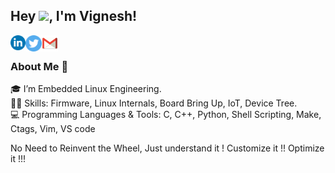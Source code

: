 ## Hey <img src="https://github.com/TheDudeThatCode/TheDudeThatCode/blob/master/Assets/Hi.gif" width="29px">, I'm Vignesh! 

<a href="https://www.linkedin.com/in/b-vignesh-baskaran/">
  <img align="left" width="24px" src="https://github.com/Vigneshbbaskaran/Vigneshbbaskaran/blob/main/linkedin-circle.png"  />
</a>
<a href="https://twitter.com/VIGNESH14139940">
  <img align="left" width="26px" src="https://github.com/Vigneshbbaskaran/Vigneshbbaskaran/blob/main/twitter-circle.png" />
</a>
<a href="mailto:vigneshbbaskaran@gmail.com">
  <img align="left" width="26px" src="https://github.com/Vigneshbbaskaran/Vigneshbbaskaran/blob/main/gmail.png" />
</a>
<br />

### About Me 🚀
🎓 I’m Embedded Linux Engineering. </br>
👨‍💻 Skills: Firmware, Linux Internals, Board Bring Up, IoT, Device Tree. </br>
💻 Programming Languages & Tools: C, C++, Python, Shell Scripting, Make, Ctags, Vim, VS code </br>


No Need to Reinvent the Wheel, Just
understand it ! 
Customize it !!
Optimize it !!!
<!---
![Vignesh baskaran's github stats](https://github-readme-stats.vercel.app/api?username=vigneshbbaskaran&show_icons=true&hide_border=true)
<br />
![visitors](https://visitor-badge.laobi.icu/badge?page_id=vigneshbbaskaran.vigneshbbaskaran)

Vigneshbbaskaran/Vigneshbbaskaran is a ✨ special ✨ repository because its `README.md` (this file) appears on your GitHub profile.
You can click the Preview link to take a look at your changes.
--->
